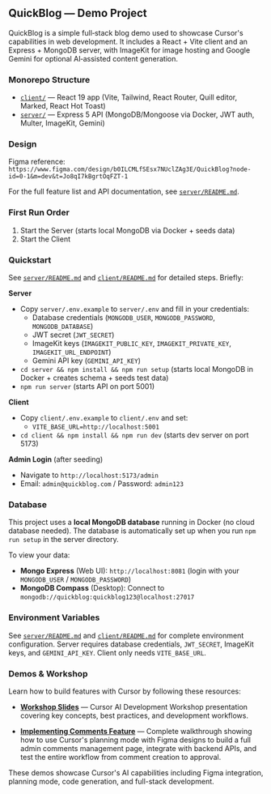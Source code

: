 ## QuickBlog — Demo Project

QuickBlog is a simple full‑stack blog demo used to showcase Cursor's capabilities in web development. It includes a React + Vite client and an Express + MongoDB server, with ImageKit for image hosting and Google Gemini for optional AI‑assisted content generation.

### Monorepo Structure
- [`client/`](client/README.md) — React 19 app (Vite, Tailwind, React Router, Quill editor, Marked, React Hot Toast)
- [`server/`](server/README.md) — Express 5 API (MongoDB/Mongoose via Docker, JWT auth, Multer, ImageKit, Gemini)

### Design
Figma reference: `https://www.figma.com/design/b0ILCMLfSEsx7NUclZAg3E/QuickBlog?node-id=0-1&m=dev&t=Jo8qI7kBgrtOqFZT-1`

For the full feature list and API documentation, see [`server/README.md`](server/README.md).

### First Run Order
1) Start the Server (starts local MongoDB via Docker + seeds data)
2) Start the Client

### Quickstart
See [`server/README.md`](server/README.md) and [`client/README.md`](client/README.md) for detailed steps. Briefly:

**Server**
- Copy `server/.env.example` to `server/.env` and fill in your credentials:
  - Database credentials (`MONGODB_USER`, `MONGODB_PASSWORD`, `MONGODB_DATABASE`)
  - JWT secret (`JWT_SECRET`)
  - ImageKit keys (`IMAGEKIT_PUBLIC_KEY`, `IMAGEKIT_PRIVATE_KEY`, `IMAGEKIT_URL_ENDPOINT`)
  - Gemini API key (`GEMINI_API_KEY`)
- `cd server && npm install && npm run setup` (starts local MongoDB in Docker + creates schema + seeds test data)
- `npm run server` (starts API on port 5001)

**Client**
- Copy `client/.env.example` to `client/.env` and set:
  - `VITE_BASE_URL=http://localhost:5001`
- `cd client && npm install && npm run dev` (starts dev server on port 5173)

**Admin Login** (after seeding)
- Navigate to `http://localhost:5173/admin`
- Email: `admin@quickblog.com` / Password: `admin123`

### Database
This project uses a **local MongoDB database** running in Docker (no cloud database needed). The database is automatically set up when you run `npm run setup` in the server directory.

To view your data:
- **Mongo Express** (Web UI): `http://localhost:8081` (login with your `MONGODB_USER` / `MONGODB_PASSWORD`)
- **MongoDB Compass** (Desktop): Connect to `mongodb://quickblog:quickblog123@localhost:27017`

### Environment Variables
See [`server/README.md`](server/README.md) and [`client/README.md`](client/README.md) for complete environment configuration. Server requires database credentials, `JWT_SECRET`, ImageKit keys, and `GEMINI_API_KEY`. Client only needs `VITE_BASE_URL`.

### Demos & Workshop

Learn how to build features with Cursor by following these resources:

- **[Workshop Slides](https://gamma.app/docs/Cursor-AI-Development-Workshop-sk3zpe30t3tw2sz?mode=present#card-hajs9rr3zuclvbt)** — Cursor AI Development Workshop presentation covering key concepts, best practices, and development workflows.

- **[Implementing Comments Feature](DEMO-COMMENTS-FEATURE.md)** — Complete walkthrough showing how to use Cursor's planning mode with Figma designs to build a full admin comments management page, integrate with backend APIs, and test the entire workflow from comment creation to approval.

These demos showcase Cursor's AI capabilities including Figma integration, planning mode, code generation, and full-stack development.


